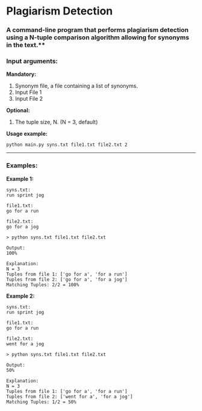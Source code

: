 # Plagiarism Detection

### A command-line program that performs plagiarism detection using a N-tuple comparison algorithm allowing for synonyms in the text.**

### Input arguments:
**Mandatory:**
  1. Synonym file, a file containing a list of synonyms.
  2. Input File 1
  3. Input File 2
  
**Optional:**
  1. The tuple size, N. (N = 3, default)
  
**Usage example:**
```
python main.py syns.txt file1.txt file2.txt 2
```

---

### Examples:

**Example 1:**
```
syns.txt:
run sprint jog

file1.txt:
go for a run

file2.txt:
go for a jog

> python syns.txt file1.txt file2.txt

Output:
100%

Explanation:
N = 3
Tuples from file 1: ['go for a', 'for a run']
Tuples from file 2: ['go for a', 'for a jog']
Matching Tuples: 2/2 = 100%
```


**Example 2:**
```
syns.txt:
run sprint jog

file1.txt:
go for a run

file2.txt:
went for a jog

> python syns.txt file1.txt file2.txt

Output:
50%

Explanation:
N = 3
Tuples from file 1: ['go for a', 'for a run']
Tuples from file 2: ['went for a', 'for a jog']
Matching Tuples: 1/2 = 50%
```

